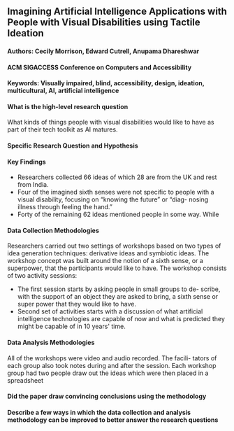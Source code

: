 ## Imagining Artificial Intelligence Applications with People with Visual Disabilities using Tactile Ideation

#### Authors: Cecily Morrison, Edward Cutrell, Anupama Dhareshwar
#### ACM SIGACCESS Conference on Computers and Accessibility
#### Keywords: Visually impaired, blind, accessibility, design, ideation, multicultural, AI, artificial intelligence

#### What	is	the	high-level	research question
What kinds of things people with visual disabilities would like to have as part of their tech toolkit as AI matures.

#### Specific Research Question and Hypothesis

#### Key Findings
- Researchers collected 66 ideas of which 28 are from the UK and rest from India.
- Four of the imagined sixth senses were not specific to people with a visual disability, focusing on “knowing the future” or “diag- nosing illness through feeling the hand.”
- Forty of the remaining 62 ideas mentioned people in some way. While


#### Data Collection Methodologies
Researchers carried out two settings of workshops based on two types of idea generation techniques: derivative ideas and symbiotic ideas. The workshop concept was built around the notion of a sixth sense, or a superpower, that the participants would like to have. The workshop consists of two activity sessions:
- The first session starts by asking people in small groups to de- scribe, with the support of an object they are asked to bring, a sixth sense or super power that they would like to have.
- Second set of activities starts with a discussion of what artificial intelligence technologies are capable of now and what is predicted they might be capable of in 10 years' time.


#### Data Analysis Methodologies
All of the workshops were video and audio recorded. The facili- tators of each group also took notes during and after the session. Each workshop group had two people draw out the ideas which were then placed in a spreadsheet

#### Did	the	paper	draw	convincing	conclusions	using	the	methodology

#### Describe	a	few	ways	in	which	the	data	collection	and	analysis	methodology	can	be improved to	better answer	the	research questions
